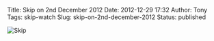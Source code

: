 Title: Skip on 2nd December 2012
Date: 2012-12-29 17:32
Author: Tony
Tags: skip-watch
Slug: skip-on-2nd-december-2012
Status: published

![Skip]({static}/images/2012/IMG_20121202_135800.jpg)
